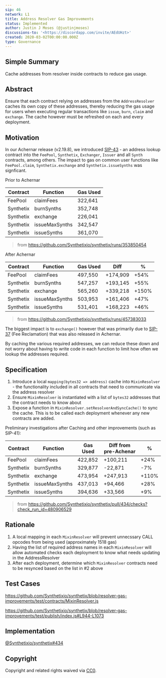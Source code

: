 ```yaml
---
sip: 46
network: L1
title: Address Resolver Gas Improvements
status: Implemented
author: Justin J Moses (@justinjmoses)
discussions-to: '<https://discordapp.com/invite/AEdUHzt>'
created: 2020-03-02T00:00:00.000Z
type: Governance
---
```


<!--You can leave these HTML comments in your merged SIP and delete the visible duplicate text guides, they will not appear and may be helpful to refer to if you edit it again. This is the suggested template for new SIPs. Note that an SIP number will be assigned by an editor. When opening a pull request to submit your SIP, please use an abbreviated title in the filename, `sip-draft_title_abbrev.md`. The title should be 44 characters or less.-->

## Simple Summary

<!--"If you can't explain it simply, you don't understand it well enough." Provide a simplified and layman-accessible explanation of the SIP.-->

Cache addresses from resolver inside contracts to reduce gas usage.

## Abstract

<!--A short (~200 word) description of the technical issue being addressed.-->

Ensure that each contract relying on addresses from the `AddressResolver` caches its own copy of these addresses, thereby reducing the gas usage for users when executing regular transactions like `issue`, `burn`, `claim` and `exchange`. The cache however must be refreshed on each and every deployment.

## Motivation

<!--The motivation is critical for SIPs that want to change Synthetix. It should clearly explain why the existing protocol specification is inadequate to address the problem that the SIP solves. SIP submissions without sufficient motivation may be rejected outright.-->

In our Achernar release (v2.19.8), we introduced [SIP-43](./sip-43.md) - an address lookup contract into the `FeePool`, `Synthetix`, `Exchanger`, `Issuer` and all `Synth` contracts, among others. The impact to gas on common user functions like `FeePool.claim`, `Synthetix.exchange` and `Synthetix.issueSynths` was signficant.

Prior to Achernar

| Contract  | Function       | Gas Used |
| --------- | -------------- | -------- |
| FeePool   | claimFees      | 322,641  |
| Synthetix | burnSynths     | 352,748  |
| Synthetix | exchange       | 226,041  |
| Synthetix | issueMaxSynths | 342,547  |
| Synthetix | issueSynths    | 361,070  |

> from https://github.com/Synthetixio/synthetix/runs/353850454

After Achernar

| Contract  | Function       | Gas Used | Diff     | %     |
| --------- | -------------- | -------- | -------- | ----- |
| FeePool   | claimFees      | 497,550  | +174,909 | +54%  |
| Synthetix | burnSynths     | 547,257  | +193,145 | +55%  |
| Synthetix | exchange       | 565,260  | +339,218 | +150% |
| Synthetix | issueMaxSynths | 503,953  | +161,406 | +47%  |
| Synthetix | issueSynths    | 531,401  | +168,223 | +46%  |

> from https://github.com/Synthetixio/synthetix/runs/457383033

The biggest impact is to `exchange()` however that was primarily due to [SIP-37](./sip-37.md) (Fee Reclamation) that was also released in Achernar.

By caching the various required addresses, we can reduce these down and not worry about having to write code in each function to limit how often we lookup the addresses required.

## Specification

<!--The technical specification should describe the syntax and semantics of any new feature.-->

1. Introduce a local `mapping(bytes32 => address)` cache into `MixinResolver` - the functionality included in all contracts that need to communicate via the address resolver
2. Ensure `MixinResolver` is instantiated with a list of `bytes32` addresses that the contract needs to know about
3. Expose a function in `MixinResolver.setResolverAndSyncCache()` to sync the cache. This is to be called each deployment whenever any new contracts are added.

Preliminary investigations after Caching and other improvements (such as SIP-41):

| Contract  | Function       | Gas Used | Diff from pre-Achenar | %     |
| --------- | -------------- | -------- | --------------------- | ----- |
| FeePool   | claimFees      | 422,852  | +100,211              | +24%  |
| Synthetix | burnSynths     | 329,877  | -22,871               | -7%   |
| Synthetix | exchange       | 473,954  | +247,913              | +110% |
| Synthetix | issueMaxSynths | 437,013  | +94,466               | +28%  |
| Synthetix | issueSynths    | 394,636  | +33,566               | +9%   |

> from https://github.com/Synthetixio/synthetix/pull/434/checks?check_run_id=480906529

## Rationale

<!--The rationale fleshes out the specification by describing what motivated the design and why particular design decisions were made. It should describe alternate designs that were considered and related work, e.g. how the feature is supported in other languages. The rationale may also provide evidence of consensus within the community, and should discuss important objections or concerns raised during discussion.-->

1. A local mapping in each `MixinResolver` will prevent unnecssary CALL opcodes from being used (approximately 1518 gas)
2. Having the list of required address names in each `MixinResolver` will allow automated checks each deployment to know what needs updating in the AddressResolver
3. After each deployment, determine which `MixinResolver` contracts need to be resynced based on the list in #2 above

## Test Cases

<!--Test cases for an implementation are mandatory for SIPs but can be included with the implementation..-->

https://github.com/Synthetixio/synthetix/blob/resolver-gas-improvements/test/contracts/MixinResolver.js

https://github.com/Synthetixio/synthetix/blob/resolver-gas-improvements/test/publish/index.js#L944-L1073

## Implementation

<!--The implementations must be completed before any SIP is given status "Implemented", but it need not be completed before the SIP is "Approved". While there is merit to the approach of reaching consensus on the specification and rationale before writing code, the principle of "rough consensus and running code" is still useful when it comes to resolving many discussions of API details.-->

[@Synthetixio/synthetix#434](https://github.com/Synthetixio/synthetix/pull/434)

## Copyright

Copyright and related rights waived via [CC0](https://creativecommons.org/publicdomain/zero/1.0/).
